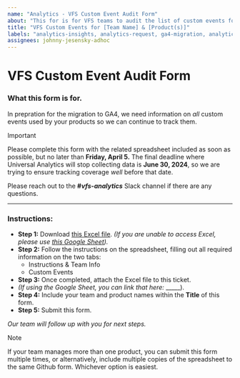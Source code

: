 ```yaml
---
name: "Analytics - VFS Custom Event Audit Form" 
about: "This for is for VFS teams to audit the list of custom events for each of their products." 
title: "VFS Custom Events for [Team Name] & [Product(s)]"
labels: "analytics-insights, analytics-request, ga4-migration, analytics-insights-form"
assignees: johnny-jesensky-adhoc
---
```

# VFS Custom Event Audit Form

### What this form is for.
In prepration for the migration to GA4, we need information on _all_ custom events used by your products so we can continue to track them.

> [!IMPORTANT]
> Please complete this form with the related spreadsheet included as soon as possible, but no later than **Friday, April 5.** The final deadline where Universal Analytics will stop collecting data is **June 30, 2024**, so we are trying to ensure tracking coverage _well_ before that date.

Please reach out to the **#_vfs-analytics_** Slack channel if there are any questions.

---

### Instructions:
- **Step 1:** Download [this Excel file](https://github.com/department-of-veterans-affairs/va.gov-team/files/14388789/TEMPLATE.-.Custom.GA.Events.-.TEAM.NAME.HERE.xlsx). _(If you are unable to access Excel, please use [this Google Sheet](https://docs.google.com/spreadsheets/d/1G6edvaxWTRTIybbtP6uC7CE-wDkWpIH4bNqQywFhSRs/edit#gid=0))._
- **Step 2:** Follow the instructions on the spreadsheet, filling out all required information on the two tabs:
    - Instructions & Team Info
    - Custom Events
- **Step 3:** Once completed, attach the Excel file to this ticket.
- _(If using the Google Sheet, you can link that here:_ _____).
- **Step 4:** Include your team and product names within the **Title** of this form.
- **Step 5:** Submit this form.

_Our team will follow up with you for next steps._

 > [!NOTE]
> If your team manages more than one product, you can submit this form multiple times, or alternatively, include multiple copies of the spreadsheet to the same Github form. Whichever option is easiest.

